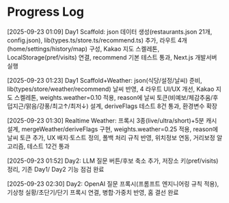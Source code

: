 # Progress Log

[2025-09-23 01:09] Day1 Scaffold: json 데이터 생성(restaurants.json 21개, config.json), lib(types.ts/store.ts/recommend.ts) 추가, 라우트 4개(home/settings/history/map) 구성, Kakao 지도 스켈레톤, LocalStorage(pref/visits) 연결, recommend 기본 테스트 통과, Next.js 개발서버 실행

[2025-09-23 01:23] Day1 Scaffold+Weather: json(식당/설정/날씨) 준비, lib(types/store/weather/recommend) 날씨 반영, 4 라우트 UI/UX 개선, Kakao 지도 스켈레톤, weights.weather=0.10 적용, reason에 날씨 토큰(비예보/체감추움/후덥지근/맑음/강풍/최고↑/최저↓) 설계, deriveFlags 테스트 8건 통과, 환경변수 확장

[2025-09-23 01:30] Realtime Weather: 프록시 3종(live/ultra/short)+5분 캐시 설계, mergeWeather/deriveFlags 구현, weights.weather=0.25 적용, reason에 날씨 토큰 추가, UX 배지·토스트 정의, 폴백 처리 규칙 반영, 위치정보 연동, 거리보정 알고리즘, 테스트 12건 통과

[2025-09-23 01:52] Day2: LLM 질문 버튼/후보 축소 추가, 저장소 키(pref/visits) 정리, 기존 Day1/
Day2 기능 점검 완료

[2025-09-23 02:30] Day2: OpenAI 질문 프록시(프롬프트 엔지니어링 규칙 적용), 기상청 실황/초단기/단기 프록시 연결, 병합·가중치 반영, 홈 결선 완료

